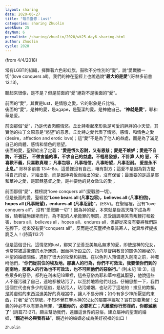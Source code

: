 ```yaml
---
layout: sharing
date: 2020-06-27
title: "每日靈修：Lust"
categories: sharing Zhuolin
weekNum: 25
dayNum: 6
permalink: /sharing/zhuolin/2020/wk25-day6-sharing.html
author: Zhuolin
cycle: 2020
---
```

(from 4/4/2018)

常有LGBT的組織，揮舞著六色彩虹旗，鼓吹不分性別的“愛”，說“愛戰勝一切”(love conquers all)。我們的神在聖經上也說過說“**最大的是愛**”(哥林多前書13:13)，  

聽起來很像，是不是？但是前面的“愛”絕對不是後面的“愛”。  

前面的“愛”，其實是lust，是情慾之愛。它的形象是丘比特。  
後面的“愛”，是神的愛，是agape，是聖潔的愛。是神他自己。“**神就是愛**”，耶和華是愛。  

前面那個“愛”，乃是代表肉體情慾。丘比特看起來形象是可愛的胖胖的小天使，其實他的拉丁文原意是“慾望”的意思，丘比特之愛代表了情慾，感情，和情色之愛(desire，affection and erotic love)；這“愛”不是為了他人的益處，而是為了滿足自己的肉體、感情和情色的慾望。  
後面的愛，聖經給出了定義：“**愛是恆久忍耐，又有恩慈；愛是不嫉妒；愛是不自誇，不張狂， 不做害羞的事，不求自己的益處，不輕易發怒，不計算 人的 惡， 不喜歡不義，只喜歡真理； 凡事包容，凡事相信，凡事盼望，凡事忍耐。 愛是永不止息。**” 哥林多前書 13:4-8a，這愛裡沒有自己，唯有對方；這愛不是因為對方配得自己的愛，才給出愛，而是因神喜悅而給出的愛，沒有保留；最重要的是這是耶和華神之愛，是耶穌基督之愛，是神要他的兒女效法的愛；  

前面那個“愛”，標榜說“love conquers all”(愛戰勝一切)。  
但是後面的愛，聖經說“**Love bears all (凡事包容)，believes all (凡事相信)，hopes all (凡事盼望)，endures all (凡事忍耐)**”。(ESV)。在聖經裡，沒有“love conquers all”，沒有“愛戰勝一切”！因為神的愛，本來就是從高天降下成為卑微，騎著驢駒謙卑而行，為不配的人承擔罪的刑罰，忍受譏諷嘲笑背叛鞭打和殺害，bears all，believes all，hopes all，endures all，但卻從來沒有要將我們踩在腳下，從來沒有要“conquers all”，反而是從灰塵裡抬舉貧寒人，從糞堆裡提拔窮乏人！(詩篇113:7)  

但是這個世代，這情慾的lust，綁架了至善至美無私無求的愛，即使是神的兒女，也常常被這攪渾的水所迷惑。因而神所設立的、指向基督與教會的關係的奧秘的、神聖的婚姻關係，遇到了很大的攻擊和挑戰。在以色列人預備進入迦南之前，神囑咐他們，“**你們從前住的埃及地，那裏人的行為，你們不可效法，我要領你們到的迦南地，那裏人的行為也不可效法，也不可照他們的惡俗行。**” (利未記 18:3)，這些眾多的惡俗，都列在利未記18章裡，這些惡俗為耶和華神極其厭惡，他說這些人不僅污穢了自己，連地都被玷污了，以至於地將他們吐出。仔細思想一下，我們這個世代也有多少的惡俗，是玷污人，玷污婚姻，也玷污了這地的！撒旦的欺騙，是將虛假的東西混進美好的真理當中，讓人不易分辨；如今有多少神所厭惡的東西，打著“愛”的旗號，不知不覺在麻木神的兒女的屬靈神經呢？實在是要驚醒！公義的神必不以有罪為無罪，“**遠離你的，必要死亡；凡離棄你行邪淫的，你都滅絕了**” (詩篇73:27)。願主幫助我們，遠離這世界的惡俗，建立屬神的聖潔的婚姻，“**親近神必與我有益**”，親近神的婚姻必成為美好祝福的出口！  

`Zhuolin`  

